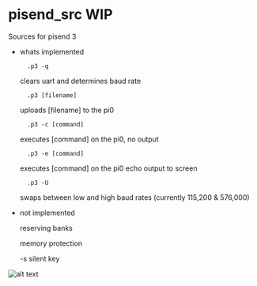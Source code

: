 # pisend_src WIP

Sources for pisend 3

- whats implemented 

        .p3 -q 

    clears uart and determines baud rate


        .p3 [filename]

    uploads [filename] to the pi0 


        .p3 -c [command]

    executes [command] on the pi0, no output 


        .p3 -e [command]

    executes [command] on the pi0 echo output to screen


        .p3 -U

    swaps between low and high baud rates 
        (currently 115,200 & 576,000)


- not implemented 



    reserving banks 

    memory protection 

    -s silent key

![alt text](http://url/to/img.png)


    